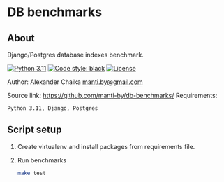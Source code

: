 DB benchmarks
====


About
----

Django/Postgres database indexes benchmark.

[![Python 3.11](https://img.shields.io/badge/python-3.11-green.svg)](https://www.python.org/downloads/release/python-3111/)
[![Code style: black](https://img.shields.io/badge/code%20style-black-000000.svg)](https://github.com/ambv/black)
[![License](https://img.shields.io/badge/license-BSD-blue.svg)](https://raw.githubusercontent.com/manti-by/db-benchmarks/master/LICENSE)

Author: Alexander Chaika <manti.by@gmail.com>

Source link: https://github.com/manti-by/db-benchmarks/
Requirements:

    Python 3.11, Django, Postgres


Script setup
----

1. Create virtualenv and install packages from requirements file.


2. Run benchmarks

   ```bash
   make test
   ```
